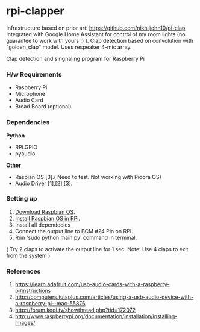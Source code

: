 rpi-clapper
=======

Infrastructure based on prior art: https://github.com/nikhiljohn10/pi-clap
Integrated with Google Home Assistant for control of my room lights (no guarantee to work with yours :) ).
Clap detection based on convolution with "golden_clap" model.
Uses respeaker 4-mic array.

Clap detection and singnaling program for Raspberry Pi

### H/w Requirements

 * Raspberry Pi
 * Microphone
 * Audio Card
 * Bread Board (optional)

### Dependencies

**Python**

 * RPi.GPIO
 * pyaudio

**Other**

 * Rasbian OS [3].( Need to test. Not working with Pidora OS)
 * Audio Driver [1],[2],[3].

### Setting up

1. [Download Raspbian OS](http://www.raspberrypi.org/downloads/).
2. [Install Raspbian OS in RPi](http://www.raspberrypi.org/documentation/installation/installing-images/).
3. Install all dependecies
4. Connect the output line to BCM #24 Pin on RPi.
5. Run 'sudo python main.py' command in terminal.

( Try 2 claps to activate the output line for 1 sec. Note: Use 4 claps to exit from the system )

### References

 1. https://learn.adafruit.com/usb-audio-cards-with-a-raspberry-pi/instructions
 2. http://computers.tutsplus.com/articles/using-a-usb-audio-device-with-a-raspberry-pi--mac-55876
 3. http://forum.kodi.tv/showthread.php?tid=172072
 4. http://www.raspberrypi.org/documentation/installation/installing-images/
